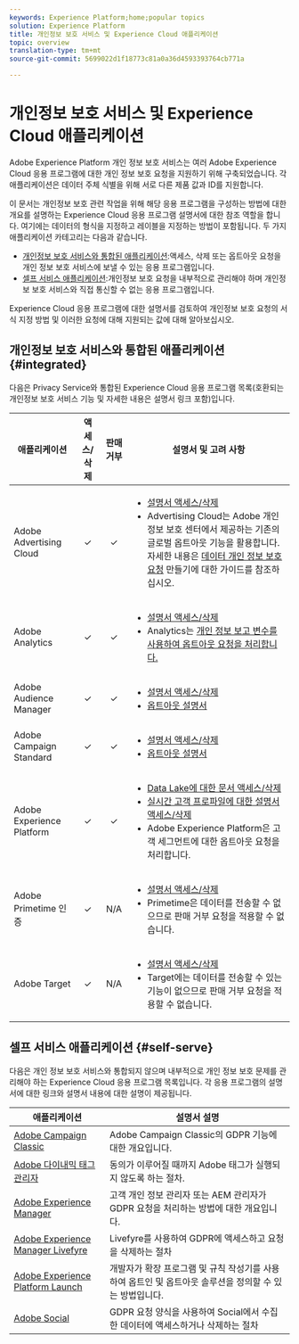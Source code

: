 ```yaml
---
keywords: Experience Platform;home;popular topics
solution: Experience Platform
title: 개인정보 보호 서비스 및 Experience Cloud 애플리케이션
topic: overview
translation-type: tm+mt
source-git-commit: 5699022d1f18773c81a0a36d4593393764cb771a

---
```



# 개인정보 보호 서비스 및 Experience Cloud 애플리케이션

Adobe Experience Platform 개인 정보 보호 서비스는 여러 Adobe Experience Cloud 응용 프로그램에 대한 개인 정보 보호 요청을 지원하기 위해 구축되었습니다. 각 애플리케이션은 데이터 주체 식별을 위해 서로 다른 제품 값과 ID를 지원합니다.

이 문서는 개인정보 보호 관련 작업을 위해 해당 응용 프로그램을 구성하는 방법에 대한 개요를 설명하는 Experience Cloud 응용 프로그램 설명서에 대한 참조 역할을 합니다. 여기에는 데이터의 형식을 지정하고 레이블을 지정하는 방법이 포함됩니다. 두 가지 애플리케이션 카테고리는 다음과 같습니다.

* [개인정보 보호 서비스와 통합된 애플리케이션](#integrated):액세스, 삭제 또는 옵트아웃 요청을 개인 정보 보호 서비스에 보낼 수 있는 응용 프로그램입니다.
* [셀프 서비스 애플리케이션](#self-serve):개인정보 보호 요청을 내부적으로 관리해야 하며 개인정보 보호 서비스와 직접 통신할 수 없는 응용 프로그램입니다.

Experience Cloud 응용 프로그램에 대한 설명서를 검토하여 개인정보 보호 요청의 서식 지정 방법 및 이러한 요청에 대해 지원되는 값에 대해 알아보십시오.

## 개인정보 보호 서비스와 통합된 애플리케이션 {#integrated}

다음은 Privacy Service와 통합된 Experience Cloud 응용 프로그램 목록(호환되는 개인정보 보호 서비스 기능 및 자세한 내용은 설명서 링크 포함)입니다.

| 애플리케이션 | 액세스/삭제 | 판매 거부 | 설명서 및 고려 사항 |
--- | :---: | :---: | ---
| Adobe Advertising Cloud | ✓ | ✓ | <ul><li>[설명서 액세스/삭제](https://docs.adobe.com/content/help/en/advertising-cloud/all/privacy/ad-cloud-gdpr.html) </li><li>Advertising Cloud는 Adobe 개인 정보 보호 센터에서 제공하는 기존의 글로벌 옵트아웃 기능을 활용합니다. 자세한 내용은 [데이터 개인 정보 보호 요청](https://docs.adobe.com/content/help/en/audience-manager/user-guide/overview/data-privacy/data-privacy-requests.html#opt-out-requests) 만들기에 대한 가이드를 참조하십시오.</li></ul> |
| Adobe Analytics | ✓ | ✓ | <ul><li>[설명서 액세스/삭제](https://marketing.adobe.com/resources/help/en_US/analytics/gdpr/index.html)</li><li>Analytics는 [개인 정보 보고 변수를 사용하여 옵트아웃 요청을 처리합니다.](https://docs.adobe.com/content/help/en/analytics/admin/data-governance/consent-variables.html)</li></ul> |
| Adobe Audience Manager | ✓ | ✓ | <ul><li>[설명서 액세스/삭제](https://marketing.adobe.com/resources/help/en_US/aam/aam-gdpr.html)</li><li>[옵트아웃 설명서](https://docs.adobe.com/content/help/en/audience-manager/user-guide/features/declared-ids.html)</li></ul> |
| Adobe Campaign Standard | ✓ | ✓ | <ul><li>[설명서 액세스/삭제](https://docs.campaign.adobe.com/doc/standard/getting_started/en/ACS_GDPR.html)</li><li>[옵트아웃 설명서](../segmentation/honoring-opt-outs.md)</li></ul> |
| Adobe Experience Platform | ✓ | ✓ | <ul><li>[Data Lake에 대한 문서 액세스/삭제](../catalog/privacy.md)</li><li>[실시간 고객 프로파일에 대한 설명서 액세스/삭제](../profile/privacy.md)</li><li>Adobe Experience Platform은 고객 세그먼트에 [](https://www.adobe.io/apis/experienceplatform/home/profile-identity-segmentation/profile-identity-segmentation-services.html#!api-specification/markdown/narrative/technical_overview/segmentation/honoring-opt-outs.md)대한 옵트아웃 요청을 처리합니다.</li></ul> |
| Adobe Primetime 인증 | ✓ | N/A | <ul><li>[설명서 액세스/삭제](http://tve.helpdocsonline.com/how-to-make-a-privacy-request)</li><li>Primetime은 데이터를 전송할 수 없으므로 판매 거부 요청을 적용할 수 없습니다.</li></ul> |
| Adobe Target | ✓ | N/A | <ul><li>[설명서 액세스/삭제](https://marketing.adobe.com/resources/help/en_US/target/target/privacy-and-general-data-protection-regulation.html)</li><li>Target에는 데이터를 전송할 수 있는 기능이 없으므로 판매 거부 요청을 적용할 수 없습니다.</li></ul> |

<!-- (To include once access/delete documentation is available)
Adobe Customer Attributes (CRS) | ✓ | N/A | <ul><li>Customer Attributes does not have the capability to transfer data, therefore opt-out-of-sale requests are not applicable.</li></ul>
-->

## 셀프 서비스 애플리케이션 {#self-serve}

다음은 개인 정보 보호 서비스와 통합되지 않으며 내부적으로 개인 정보 보호 문제를 관리해야 하는 Experience Cloud 응용 프로그램 목록입니다. 각 응용 프로그램의 설명서에 대한 링크와 설명서 내용에 대한 설명이 제공됩니다.

| 애플리케이션 | 설명서 설명 |
| ------- | ----------- |
| [Adobe Campaign Classic](https://docs.campaign.adobe.com/doc/AC/getting_started/EN/ACC_GDPR.html) | Adobe Campaign Classic의 GDPR 기능에 대한 개요입니다. |
| [Adobe 다이내믹 태그 관리자](https://marketing.adobe.com/resources/help/en_US/dtm/opt-in.html) | 동의가 이루어질 때까지 Adobe 태그가 실행되지 않도록 하는 절차. |
| [Adobe Experience Manager](https://helpx.adobe.com/experience-manager/6-4/managing/using/gdpr-compliance.html) | 고객 개인 정보 관리자 또는 AEM 관리자가 GDPR 요청을 처리하는 방법에 대한 개요입니다. |
| [Adobe Experience Manager Livefyre](https://marketing.adobe.com/resources/help/en_US/livefyre/c_gdpr_compliance.html) | Livefyre를 사용하여 GDPR에 액세스하고 요청을 삭제하는 절차 |
| [Adobe Experience Platform Launch](https://docs.adobelaunch.com/client-side-information/deploy-javascript-tags-to-opt-in-to-launch) | 개발자가 확장 프로그램 및 규칙 작성기를 사용하여 옵트인 및 옵트아웃 솔루션을 정의할 수 있는 방법입니다. |
| [Adobe Social](https://marketing.adobe.com/resources/help/en_US/social/c_gdpr-request.html) | GDPR 요청 양식을 사용하여 Social에서 수집한 데이터에 액세스하거나 삭제하는 절차 |